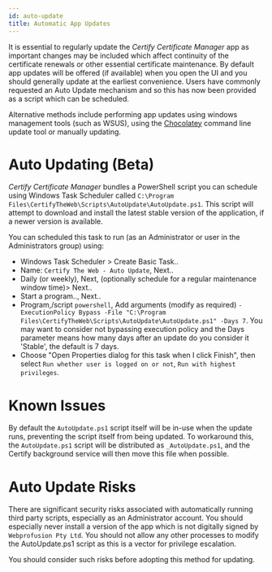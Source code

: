 ```yaml
---
id: auto-update
title: Automatic App Updates
---
```


It is essential to regularly update the *Certify Certificate Manager* app as important changes may be included which affect continuity of the certificate renewals or other essential certificate maintenance. By default app updates will be offered (if available) when you open the UI and you should generally update at the earliest convenience. Users have commonly requested an Auto Update mechanism and so this has now been provided as a script which can be scheduled.

Alternative methods include performing app updates using windows management tools (such as WSUS), using the [Chocolatey](https://community.chocolatey.org/packages/certifytheweb) command line update tool or manually updating.

# Auto Updating (Beta)

*Certify Certificate Manager* bundles a PowerShell script you can schedule using Windows Task Scheduler called `C:\Program Files\CertifyTheWeb\Scripts\AutoUpdate\AutoUpdate.ps1`. This script will attempt to download and install the latest stable version of the application, if a newer version is available.

You can scheduled this task to run (as an Administrator or user in the Administrators group) using:

- Windows Task Scheduler > Create Basic Task..
- Name: `Certify The Web - Auto Update`, Next..
- Daily (or weekly), Next, (optionally schedule for a regular maintenance window time)> Next..
- Start a program.., Next..
- Program,/script `powershell`, Add arguments (modify as required) `-ExecutionPolicy Bypass -File "C:\Program Files\CertifyTheWeb\Scripts\AutoUpdate\AutoUpdate.ps1" -Days 7`. You may want to consider not bypassing execution policy and the Days parameter means how many days after an update do you consider it 'Stable', the default is 7 days.
- Choose "Open Properties dialog for this task when I click Finish", then select `Run whether user is logged on or not`, `Run with highest privileges`.

# Known Issues

By default the `AutoUpdate.ps1` script itself will be in-use when the update runs, preventing the script itself from being updated. To workaround this, the `AutoUpdate.ps1` script will be distributed as `_AutoUpdate.ps1`, and the Certify background service will then move this file when possible.

# Auto Update Risks

There are significant security risks associated with automatically running third party scripts, especially as an Administrator account. You should especially never install a version of the app which is not digitally signed by `Webprofusion Pty Ltd`. You should not allow any other processes to modify the AutoUpdate.ps1 script as this is a vector for privilege escalation.

You should consider such risks before adopting this method for updating.
